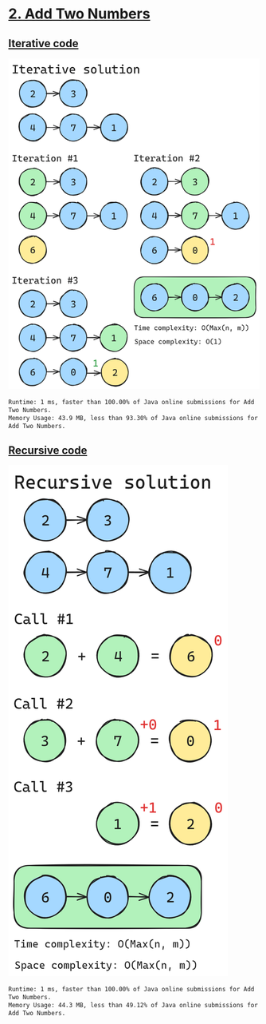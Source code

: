 # [2. Add Two Numbers](https://leetcode.com/problems/add-two-numbers)

## [Iterative code](https://github.com/alexengrig/leetcode/blob/main/src/main/java/dev/alexengrig/leetcode/_2_add_two_numbers/IterativeSolution.java)

![solution](iterative.png)

```
Runtime: 1 ms, faster than 100.00% of Java online submissions for Add Two Numbers.
Memory Usage: 43.9 MB, less than 93.30% of Java online submissions for Add Two Numbers.
```

## [Recursive code](https://github.com/alexengrig/leetcode/blob/main/src/main/java/dev/alexengrig/leetcode/_2_add_two_numbers/RecursiveSolution.java)

![solution](recursive.png)

```
Runtime: 1 ms, faster than 100.00% of Java online submissions for Add Two Numbers.
Memory Usage: 44.3 MB, less than 49.12% of Java online submissions for Add Two Numbers.
```
